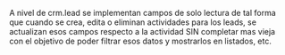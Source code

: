 A nivel de crm.lead se implementan campos de solo lectura de tal forma que cuando se crea, edita o eliminan actividades para los leads, se actualizan esos campos respecto a la actividad SIN completar mas vieja con el objetivo de poder filtrar esos datos y mostrarlos en listados, etc.
